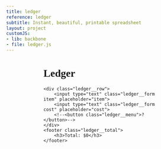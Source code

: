 ```yaml
---
title: ledger
reference: ledger
subtitle: Instant, beautiful, printable spreadsheet
layout: project
customJS:
- lib: backbone
- file: ledger.js
---
```


<style>
@import url(http://fonts.googleapis.com/css?family=Fira+Mono);
body {
	font-family: "Fira Mono";
}
.ledger {
	width: 60%;
	margin: auto;
}
.ledger__row {
	border-bottom: 1px solid #aaa;
	overflow: auto;
}
.ledger__total {
	text-align: right;
}
.ledger__menu {
	padding: 0.5em;
	font: 1.5em "Fira Mono";
	border: none;
	background: none;
	float: right;
}
.ledger__form {
	padding: 0.5em;
	font: 1.5em "Fira Mono";
	border: none;
	border-right: 1px solid #aaa;
	/*border-bottom: 5px solid transparent;*/
	display: inline-block;
	margin: 0;
	float: left;
}
.ledger__form:focus {
	outline: none;
	/*border-bottom-color: #9151bb;*/
	color: black;
}
.ledger__form.item {
	width: 60%;
}
.ledger__form.cost {
	width: 40%;
}
.ledger__add {
	width: 5%;
}

@media print {
	.project-header {
		display: none !important;
	}
	.ledger {
		width: 100%;
	}
}
</style>

<div class="ledger">
	<h1>Ledger</h1>

	<div class="ledger__row">
		<input type="text" class="ledger__form item" placeholder="item">
		<input type="text" class="ledger__form cost" placeholder="cost">
		<!--<button class="ledger__menu">?</button>-->
	</div>
	<footer class="ledger__total">
		<h3>Total: $0</h3>
	</footer>
</div>